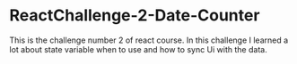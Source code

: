 # ReactChallenge-2-Date-Counter
This is the challenge number 2 of react course.
In this challenge I learned a lot about state variable when to use and how to sync Ui with the data.
